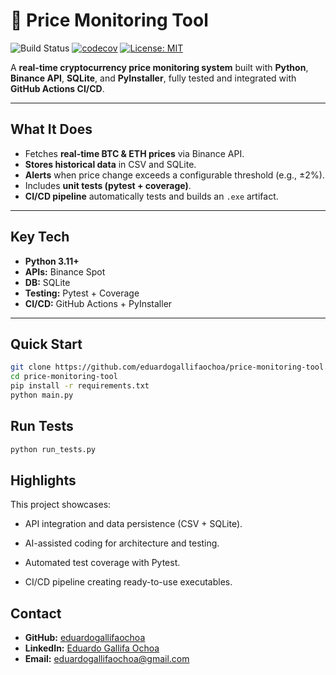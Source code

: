 # 🐍 Price Monitoring Tool

![Build Status](https://github.com/eduardogallifaochoa/price_monitoring_tool/actions/workflows/ci_cd.yaml/badge.svg)
[![codecov](https://codecov.io/gh/eduardogallifaochoa/price-monitoring-tool/branch/main/graph/badge.svg)](https://codecov.io/gh/eduardogallifaochoa/price-monitoring-tool)
[![License: MIT](https://img.shields.io/badge/License-MIT-blue.svg)](LICENSE)

A **real-time cryptocurrency price monitoring system** built with **Python**, **Binance API**, **SQLite**, and **PyInstaller**, fully tested and integrated with **GitHub Actions CI/CD**.

---

## **What It Does**
- Fetches **real-time BTC & ETH prices** via Binance API.
- **Stores historical data** in CSV and SQLite.
- **Alerts** when price change exceeds a configurable threshold (e.g., ±2%).
- Includes **unit tests (pytest + coverage)**.
- **CI/CD pipeline** automatically tests and builds an `.exe` artifact.

---

## **Key Tech**
- **Python 3.11+**
- **APIs:** Binance Spot
- **DB:** SQLite
- **Testing:** Pytest + Coverage
- **CI/CD:** GitHub Actions + PyInstaller

---

## **Quick Start**
```bash
git clone https://github.com/eduardogallifaochoa/price-monitoring-tool.git
cd price-monitoring-tool
pip install -r requirements.txt
python main.py
```

## **Run Tests**
```bash
python run_tests.py
```

## **Highlights**
This project showcases:

- API integration and data persistence (CSV + SQLite).

- AI-assisted coding for architecture and testing.

- Automated test coverage with Pytest.

- CI/CD pipeline creating ready-to-use executables.

## **Contact**
- **GitHub:** [eduardogallifaochoa](https://github.com/eduardogallifaochoa)
- **LinkedIn:** [Eduardo Gallifa Ochoa](https://www.linkedin.com/in/eduardogallifaochoa/)
- **Email:** eduardogallifaochoa@gmail.com
